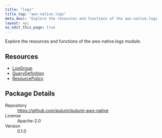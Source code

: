 ```yaml
---
title: "logs"
title_tag: "aws-native.logs"
meta_desc: "Explore the resources and functions of the aws-native.logs module."
layout: api
no_edit_this_page: true
---
```


<!-- WARNING: this file was generated by Pulumi Docs Generator. -->
<!-- Do not edit by hand unless you're certain you know what you are doing! -->

Explore the resources and functions of the aws-native.logs module.

<h2 id="resources">Resources</h2>
<ul class="api">
    <li><a href="loggroup" title="LogGroup"><span class="symbol resource"></span>LogGroup</a></li>
    <li><a href="querydefinition" title="QueryDefinition"><span class="symbol resource"></span>QueryDefinition</a></li>
    <li><a href="resourcepolicy" title="ResourcePolicy"><span class="symbol resource"></span>ResourcePolicy</a></li>
</ul>

<h2 id="package-details">Package Details</h2>
<dl class="package-details">
	<dt>Repository</dt>
	<dd><a href="https://github.com/pulumi/pulumi-aws-native">https://github.com/pulumi/pulumi-aws-native</a></dd>
	<dt>License</dt>
	<dd>Apache-2.0</dd>
	<dt>Version</dt>
	<dd>0.1.0</dd>
</dl>

